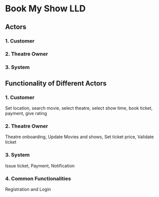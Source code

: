 # Book My Show LLD

## Actors

### 1. Customer
### 2. Theatre Owner
### 3. System


## Functionality of Different Actors

### 1. Customer
Set location, search movie, select theatre, select show time, book ticket, payment, give rating

### 2. Theatre Owner
Theatre onboarding, Update Movies and shows, Set ticket price, Validate ticket

### 3. System
Issue ticket, Payment, Notification

### 4. Common Functionalities
Registration and Login